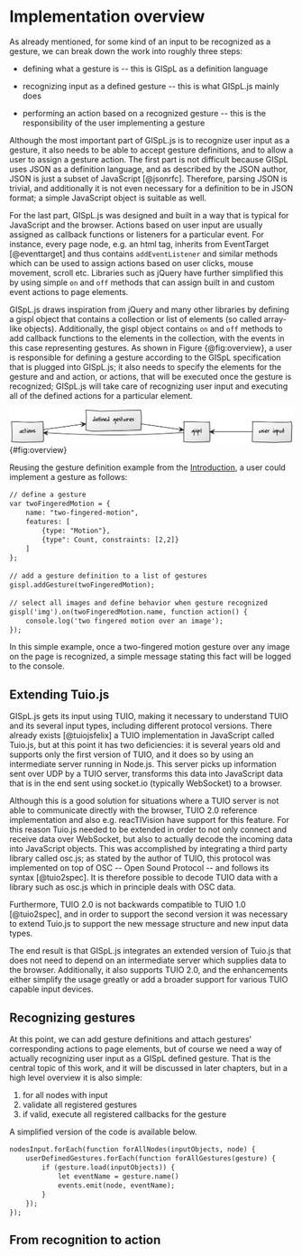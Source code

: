 # Implementation overview

As already mentioned, for some kind of an input to be recognized as a gesture, we can break down the work into roughly three steps:

* defining what a gesture is -- this is GISpL as a definition language

* recognizing input as a defined gesture -- this is what GISpL.js mainly does

* performing an action based on a recognized gesture -- this is the responsibility of the user implementing a gesture

Although the most important part of GISpL.js is to recognize user input as a gesture, it also needs to be able to accept gesture definitions, and to allow a user to assign a gesture action. The first part is not difficult because GISpL uses JSON as a definition language, and as described by the JSON author, JSON is just a subset of JavaScript [@jsonrfc]. Therefore, parsing JSON is trivial, and additionally it is not even necessary for a definition to be in JSON format; a simple JavaScript object is suitable as well.

For the last part, GISpL.js was designed and built in a way that is typical for JavaScript and the browser. Actions based on user input are usually assigned as callback functions or listeners for a particular event. For instance, every page node, e.g. an html tag, inherits from EventTarget [@eventtarget] and thus contains `addEventListener` and similar methods which can be used to assign actions based on user clicks, mouse movement, scroll etc. Libraries such as jQuery have further simplified this by using simple `on` and `off` methods that can assign built in and custom event actions to page elements.

GISpL.js draws inspiration from jQuery and many other libraries by defining a gispl object that contains a collection or list of elements (so called array-like objects). Additionally, the gispl object contains `on` and `off` methods to add callback functions to the elements in the collection, with the events in this case representing gestures. As shown in Figure {@fig:overview}, a user is responsible for defining a gesture according to the GISpL specification that is plugged into GISpL.js; it also needs to specify the elements for the gesture and and action, or actions, that will be executed once the gesture is recognized; GISpL.js will take care of recognizing user input and executing all of the defined actions for a particular element.

![Actions to gestures added by users get triggered based on input](./figures/overview.png){#fig:overview}

Reusing the gesture definition example from the [Introduction](#introduction), a user could implement a gesture as follows:

```
// define a gesture
var twoFingeredMotion = {
    name: "two-fingered-motion",
    features: [
        {type: "Motion"},
        {type": Count, constraints: [2,2]}
    ]
};

// add a gesture definition to a list of gestures
gispl.addGesture(twoFingeredMotion);

// select all images and define behavior when gesture recognized
gispl('img').on(twoFingeredMotion.name, function action() {
    console.log('two fingered motion over an image');
});
```

In this simple example, once a two-fingered motion gesture over any image on the page is recognized, a simple message stating this fact will be logged to the console.

## Extending Tuio.js

GISpL.js gets its input using TUIO, making it necessary to understand TUIO and its several input types, including different protocol versions. There already exists [@tuiojsfelix] a TUIO implementation in JavaScript called Tuio.js, but at this point it has two deficiencies: it is several years old and supports only the first version of TUIO, and it does so by using an intermediate server running in Node.js. This server picks up information sent over UDP by a TUIO server, transforms this data into JavaScript data that is in the end sent using socket.io (typically WebSocket) to a browser.

Although this is a good solution for situations where a TUIO server is not able to communicate directly with the browser, TUIO 2.0 reference implementation and also e.g. reacTIVision have support for this feature. For this reason Tuio.js needed to be extended in order to not only connect and receive data over WebSocket, but also to actually decode the incoming data into JavaScript objects. This was accomplished by integrating a third party library called osc.js; as stated by the author of TUIO, this protocol was implemented on top of OSC -- Open Sound Protocol -- and follows its syntax [@tuio2spec]. It is therefore possible to decode TUIO data with a library such as osc.js which in principle deals with OSC data.

Furthermore, TUIO 2.0 is not backwards compatible to TUIO 1.0 [@tuio2spec], and in order to support the second version it was necessary to extend Tuio.js to support the new message structure and new input data types.

The end result is that GISpL.js integrates an extended version of Tuio.js that does not need to depend on an intermediate server which supplies data to the browser. Additionally, it also supports TUIO 2.0, and the enhancements either simplify the usage greatly or add a broader support for various TUIO capable input devices.

## Recognizing gestures

At this point, we can add gesture definitions and attach gestures' corresponding actions to page elements, but of course we need a way of actually recognizing user input as a GISpL defined gesture. That is the central topic of this work, and it will be discussed in later chapters, but in a high level overview it is also simple:

1) for all nodes with input
2) validate all registered gestures
3) if valid, execute all registered callbacks for the gesture

 A simplified version of the code is available below.

```
nodesInput.forEach(function forAllNodes(inputObjects, node) {
    userDefinedGestures.forEach(function forAllGestures(gesture) {
        if (gesture.load(inputObjects)) {
            let eventName = gesture.name()
            events.emit(node, eventName);
        }
    });
});
```
## From recognition to action
